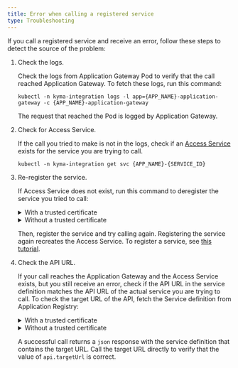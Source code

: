 ```yaml
---
title: Error when calling a registered service
type: Troubleshooting
---
```


If you call a registered service and receive an error, follow these steps to detect the source of the problem:


1. Check the logs.

    Check the logs from Application Gateway Pod to verify that the call reached Application Gateway.
    To fetch these logs, run this command:
    ```
    kubectl -n kyma-integration logs -l app={APP_NAME}-application-gateway -c {APP_NAME}-application-gateway
    ```
    The request that reached the Pod is logged by Application Gateway.

2. Check for Access Service.

    If the call you tried to make is not in the logs, check if an [Access Service](#architecture-application-connector-components-access-service) exists for the service you are trying to call.
    ```
    kubectl -n kyma-integration get svc {APP_NAME}-{SERVICE_ID}
    ```
3. Re-register the service.

    If Access Service does not exist, run this command to deregister the service you tried to call:

    <div tabs name="deregistration" group="error-when-calling-a-registered-service">
      <details>
      <summary label="with-a-trusted-certificate">
      With a trusted certificate
      </summary>

      ```
      curl -X DELETE https://gateway.{CLUSTER_DOMAIN}/{APP_NAME}/v1/metadata/services/{SERVICE_ID} --cert {CERTIFICATE_FILE} --key {KEY_FILE}
      ```
      </details>
      <details>
      <summary label="without-a-trusted-certificate">
      Without a trusted certificate
      </summary>

      ```
      curl -X DELETE https://gateway.{CLUSTER_DOMAIN}/{APP_NAME}/v1/metadata/services/{SERVICE_ID} --cert {CERTIFICATE_FILE} --key {KEY_FILE} -k
      ```
      </details>
    </div>

    Then, register the service and try calling again. Registering the service again recreates the Access Service.
    To register a service, see [this tutorial](#tutorials-register-a-service-register-a-service).


4. Check the API URL.

    If your call reaches the Application Gateway and the Access Service exists, but you still receive an error, check if the API URL in the service definition matches the API URL of the actual service you are trying to call.
    To check the target URL of the API, fetch the Service definition from Application Registry:

    <div tabs name="verification" group="error-when-calling-a-registered-service">
      <details>
      <summary label="with-a-trusted-certificate">
      With a trusted certificate
      </summary>

      ```
      curl https://gateway.{CLUSTER_DOMAIN}/{APP_NAME}/v1/metadata/services/{SERVICE_ID} --cert {CERTIFICATE_FILE} --key {KEY_FILE}
      ```
      </details>
      <details>
      <summary label="without-a-trusted-certificate">
      Without a trusted certificate
      </summary>

      ```
      curl https://gateway.{CLUSTER_DOMAIN}/{APP_NAME}/v1/metadata/services/{SERVICE_ID} --cert {CERTIFICATE_FILE} --key {KEY_FILE} -k
      ```
      </details>
    </div>

    A successful call returns a `json` response with the service definition that contains the target URL.
    Call the target URL directly to verify that the value of `api.targetUrl` is correct.
